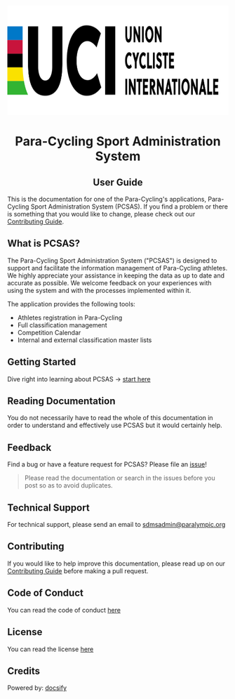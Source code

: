 <p align="center">
    <img src="https://raw.githubusercontent.com/paralympics/pcsas-user-guide/master/docs/_img/uci-logo.png" height="250px" alt="Para-Cycling Logo">
</p>

<h1 align="center">Para-Cycling Sport Administration System</h1>
<h2 align="center">User Guide</h2>

This is the documentation for one of the Para-Cycling's applications, Para-Cycling Sport Administration System (PCSAS). If you find a problem or there is something that you would like to change, please check out our [Contributing Guide](CONTRIBUTING.md).

## What is PCSAS?

The Para-Cycling Sport Administration System ("PCSAS") is designed to support and facilitate the information management of Para-Cycling athletes. We highly appreciate your assistance in keeping the data as up to date and accurate as possible. We welcome feedback on your experiences with using the system and with the processes implemented within it.

The application provides the following tools:

- Athletes registration in Para-Cycling
- Full classification management
- Competition Calendar
- Internal and external classification master lists

## Getting Started

Dive right into learning about PCSAS -> [start here](https://paralympics.github.io/pcsas-user-guide/#/layout-and-functionalities/access)

<!--## Troubleshooting

If you are experiencing some minor issues with PCSAS please check [Troubleshooting](https://paralympics.github.io/pcsas-user-guide/#/help/troubleshooting) or [FAQs](https://paralympics.github.io/pcsas-user-guide/#/help/faqs).-->

## Reading Documentation

You do not necessarily have to read the whole of this documentation in order to understand and effectively use PCSAS but it would certainly help.

## Feedback

Find a bug or have a feature request for PCSAS? Please file an [issue](https://github.com/paralympics/pcsas-user-guide/issues)!

> Please read the documentation or search in the issues before you post so as to avoid duplicates.

## Technical Support

For technical support, please send an email to [sdmsadmin@paralympic.org](mailto:sdmsadmin@paralympic.org)

## Contributing

If you would like to help improve this documentation, please read up on our [Contributing Guide](CONTRIBUTING.md) before making a pull request.

## Code of Conduct

You can read the code of conduct [here](CODE_OF_CONDUCT.md)

## License

You can read the license [here](LICENSE)

## Credits

Powered by: [docsify](https://docsify.js.org)

